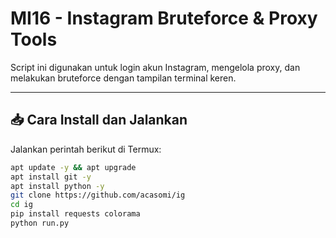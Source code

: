 # MI16 - Instagram Bruteforce & Proxy Tools

Script ini digunakan untuk login akun Instagram, mengelola proxy, dan melakukan bruteforce dengan tampilan terminal keren.

---

## 📥 Cara Install dan Jalankan

Jalankan perintah berikut di Termux:

```bash
apt update -y && apt upgrade
apt install git -y
apt install python -y
git clone https://github.com/acasomi/ig
cd ig
pip install requests colorama
python run.py
